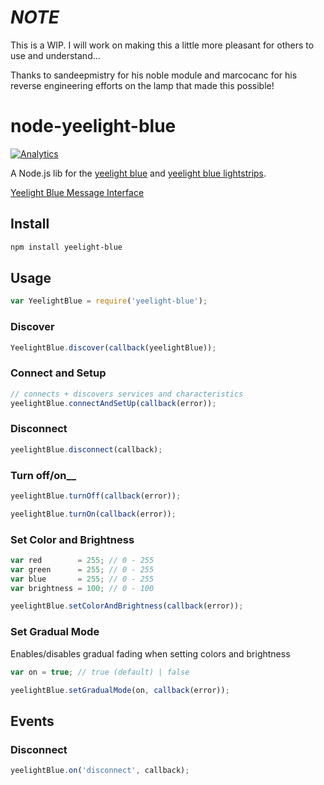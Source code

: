 # *NOTE*

This is a WIP. I will work on making this a little more pleasant for others to use and understand...

Thanks to sandeepmistry for his noble module and marcocanc for his reverse engineering efforts on the lamp that made this possible!

# node-yeelight-blue

[![Analytics](https://ga-beacon.appspot.com/UA-56089547-1/sandeepmistry/node-yeelight-blue?pixel)](https://github.com/igrigorik/ga-beacon)

A Node.js lib for the [yeelight blue](http://www.yeelight.com/en_US/product/yeelight-blue) and [yeelight blue lightstrips](https://www.yeelight.com.au/yeelight-blue-lightstrips).

[Yeelight Blue Message Interface](http://www.yeelight.com/download/yeelight_blue_message_interface_v1.0.pdf)


## Install

```sh
npm install yeelight-blue
```

## Usage

```javascript
var YeelightBlue = require('yeelight-blue');
```

### Discover

```javascript
YeelightBlue.discover(callback(yeelightBlue));
```

### Connect and Setup

```javascript
// connects + discovers services and characteristics
yeelightBlue.connectAndSetUp(callback(error));
```

### Disconnect

```javascript
yeelightBlue.disconnect(callback);
```

### Turn off/on__

```javascript
yeelightBlue.turnOff(callback(error));

yeelightBlue.turnOn(callback(error));
```

### Set Color and Brightness

```javascript
var red        = 255; // 0 - 255
var green      = 255; // 0 - 255
var blue       = 255; // 0 - 255
var brightness = 100; // 0 - 100

yeelightBlue.setColorAndBrightness(callback(error));
```

### Set Gradual Mode

Enables/disables gradual fading when setting colors and brightness

```javascript
var on = true; // true (default) | false

yeelightBlue.setGradualMode(on, callback(error));
```

## Events

### Disconnect

```javascript
yeelightBlue.on('disconnect', callback);
```
